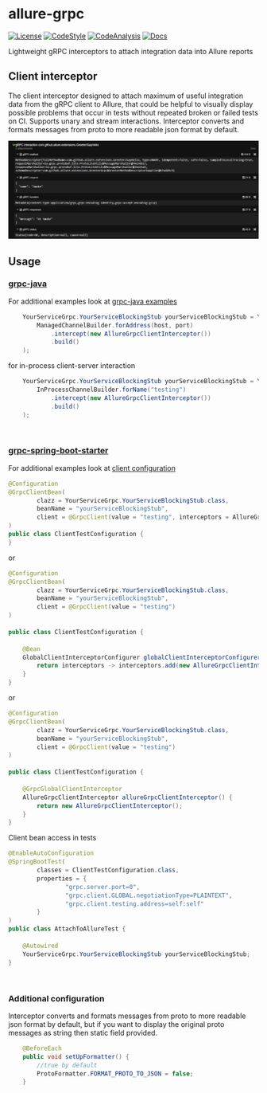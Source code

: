 # allure-grpc
[![License](https://img.shields.io/badge/license-MIT-blue.svg?style=flat)](http://www.opensource.org/licenses/MIT)
[![CodeStyle](https://img.shields.io/badge/codestyle-spotless-green)](https://github.com/diffplug/spotless)
[![CodeAnalysis](https://img.shields.io/badge/static%20code%20analysis-spotbugs-green)](https://github.com/spotbugs/spotbugs)
[![Docs](https://img.shields.io/badge/docs-quickstart-blueviolet)](https://a-simeshin.github.io/allure-grpc/)

Lightweight gRPC interceptors to attach integration data into Allure reports

## Client interceptor
The client interceptor designed to attach maximum of useful integration data from the gRPC client to Allure, that
could be helpful to visually display possible problems that occur in tests without repeated broken or failed tests on
CI. Supports unary and stream interactions. Interceptor converts and formats messages from proto to more readable json
format by default.

![](docs/images/clientInterceptorExample.png)

## Usage

### [grpc-java](https://github.com/grpc/grpc-java)
For additional examples look at [grpc-java examples](https://github.com/grpc/grpc-java/blob/012dbaf5be3fb0d532d977d288a0e42a58f30a7c/examples/src/main/java/io/grpc/examples/header/CustomHeaderClient.java#L45)
```java
    YourServiceGrpc.YourServiceBlockingStub yourServiceBlockingStub = YourServiceGrpc.newBlockingStub(
        ManagedChannelBuilder.forAddress(host, port)
            .intercept(new AllureGrpcClientInterceptor())
            .build()
    );
```
for in-process client-server interaction
```java
    YourServiceGrpc.YourServiceBlockingStub yourServiceBlockingStub = YourServiceGrpc.newBlockingStub(
        InProcessChannelBuilder.forName("testing")
            .intercept(new AllureGrpcClientInterceptor())
            .build()
    );
```
<br>

### [grpc-spring-boot-starter](https://github.com/yidongnan/grpc-spring-boot-starter)
For additional examples look at [client configuration](https://yidongnan.github.io/grpc-spring-boot-starter/en/client/configuration.html)
```java
@Configuration
@GrpcClientBean(
        clazz = YourServiceGrpc.YourServiceBlockingStub.class,
        beanName = "yourServiceBlockingStub",
        client = @GrpcClient(value = "testing", interceptors = AllureGrpcClientInterceptor.class)
)
public class ClientTestConfiguration {
}
```
or
```java
@Configuration
@GrpcClientBean(
        clazz = YourServiceGrpc.YourServiceBlockingStub.class,
        beanName = "yourServiceBlockingStub",
        client = @GrpcClient(value = "testing")
)

public class ClientTestConfiguration {

    @Bean
    GlobalClientInterceptorConfigurer globalClientInterceptorConfigurer() {
        return interceptors -> interceptors.add(new AllureGrpcClientInterceptor());
    }
}
```
or
```java
@Configuration
@GrpcClientBean(
        clazz = YourServiceGrpc.YourServiceBlockingStub.class,
        beanName = "yourServiceBlockingStub",
        client = @GrpcClient(value = "testing")
)

public class ClientTestConfiguration {

    @GrpcGlobalClientInterceptor
    AllureGrpcClientInterceptor allureGrpcClientInterceptor() {
        return new AllureGrpcClientInterceptor();
    }
}
```

Client bean access in tests
```java
@EnableAutoConfiguration
@SpringBootTest(
        classes = ClientTestConfiguration.class,
        properties = {
                "grpc.server.port=0",
                "grpc.client.GLOBAL.negotiationType=PLAINTEXT",
                "grpc.client.testing.address=self:self"
        }
)
public class AttachToAllureTest {

    @Autowired
    YourServiceGrpc.YourServiceBlockingStub yourServiceBlockingStub;
}
```
<br>

### Additional configuration
Interceptor converts and formats messages from proto to more readable json format by default, but if you want to
display the original proto messages as string then static field provided.

```java
    @BeforeEach
    public void setUpFormatter() {
        //true by default
        ProtoFormatter.FORMAT_PROTO_TO_JSON = false;
    }
```
